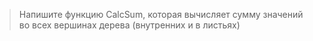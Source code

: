 > Напишите функцию CalcSum, которая вычисляет сумму значений во всех вершинах дерева (внутренних и в листьях)
